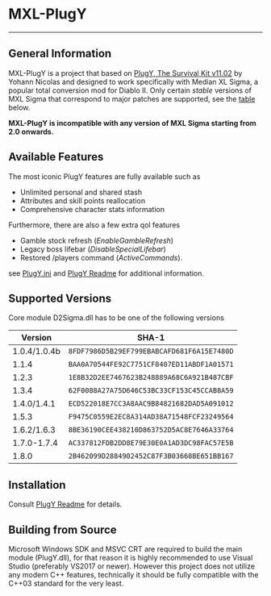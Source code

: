 # MXL-PlugY
___

## General Information

MXL-PlugY is a project that based on [PlugY, The Survival Kit v11.02](https://github.com/ChaosMarc/PlugY/releases/tag/11.02) by Yohann Nicolas and designed to work specifically with Median XL Sigma, a popular total conversion mod for Diablo II.
Only certain *stable* versions of MXL Sigma that correspond to major patches are supported, see the [table](#supported-versions) below.

**MXL-PlugY is incompatible with any version of MXL Sigma starting from 2.0 onwards.**

## Available Features

The most iconic PlugY features are fully available such as
* Unlimited personal and shared stash
* Attributes and skill points reallocation
* Comprehensive character stats information

Furthermore, there are also a few extra qol features
* Gamble stock refresh (*EnableGambleRefresh*)
* Legacy boss lifebar (*DisableSpecialLifebar*)
* Restored /players command (*ActiveCommands*).

see [PlugY.ini](PlugYInstaller/PlugY.ini) and [PlugY Readme](PlugYInstaller/PlugY_The_Survival_Kit_-_Readme.txt) for additional information.

## Supported Versions

Core module D2Sigma.dll has to be one of the following versions

| Version      | SHA-1                                      |
|--------------|:------------------------------------------:|
| 1.0.4/1.0.4b | `8FDF7986D5B29EF799EBABCAFD681F6A15E7480D` |
| 1.1.4        | `BAA0A70544FE92C7751CF8407ED11ABDF1A01571` |
| 1.2.3        | `1E8B32D2EE7467623B248889A68C6A921B487CBF` |
| 1.3.4        | `62F0088A27A75D646C53BC33CF153C45CCAB8A59` |
| 1.4.0/1.4.1  | `ECD522018E7CC3A8AAC9B84821682DAD5A091012` |
| 1.5.3        | `F9475C0559E2EC8A314AD38A71548FCF23249564` |
| 1.6.2/1.6.3  | `8BE36190CEE438210D863752D5AC8E7646A33764` |
| 1.7.0-1.7.4  | `AC337812FDB2DD8E79E30E0A1AD3DC98FAC57E5B` |
| 1.8.0        | `2B462099D2884902452C87F3B03668BE651BB167` |

## Installation

Consult [PlugY Readme](PlugYInstaller/PlugY_The_Survival_Kit_-_Readme.txt) for details.

## Building from Source

Microsoft Windows SDK and MSVC CRT are required to build the main module (PlugY.dll), for that reason it is highly recommended to use Visual Studio (preferably VS2017 or newer).
However this project does not utilize any modern C++ features, technically it should be fully compatible with the C++03 standard for the very least.
